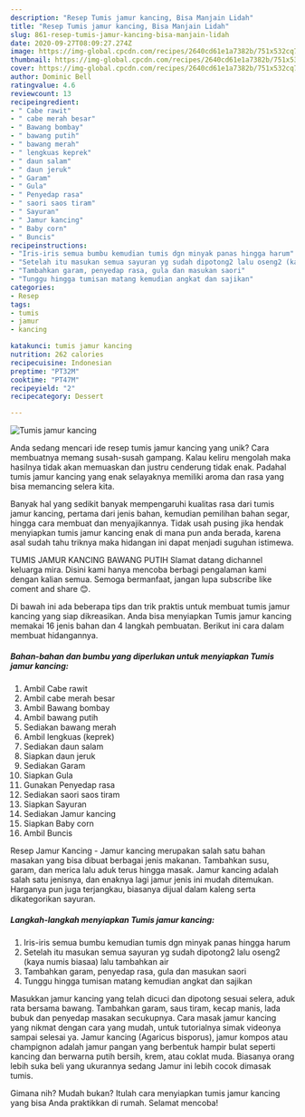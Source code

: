 ```yaml
---
description: "Resep Tumis jamur kancing, Bisa Manjain Lidah"
title: "Resep Tumis jamur kancing, Bisa Manjain Lidah"
slug: 861-resep-tumis-jamur-kancing-bisa-manjain-lidah
date: 2020-09-27T08:09:27.274Z
image: https://img-global.cpcdn.com/recipes/2640cd61e1a7382b/751x532cq70/tumis-jamur-kancing-foto-resep-utama.jpg
thumbnail: https://img-global.cpcdn.com/recipes/2640cd61e1a7382b/751x532cq70/tumis-jamur-kancing-foto-resep-utama.jpg
cover: https://img-global.cpcdn.com/recipes/2640cd61e1a7382b/751x532cq70/tumis-jamur-kancing-foto-resep-utama.jpg
author: Dominic Bell
ratingvalue: 4.6
reviewcount: 13
recipeingredient:
- " Cabe rawit"
- " cabe merah besar"
- " Bawang bombay"
- " bawang putih"
- " bawang merah"
- " lengkuas keprek"
- " daun salam"
- " daun jeruk"
- " Garam"
- " Gula"
- " Penyedap rasa"
- " saori saos tiram"
- " Sayuran"
- " Jamur kancing"
- " Baby corn"
- " Buncis"
recipeinstructions:
- "Iris-iris semua bumbu kemudian tumis dgn minyak panas hingga harum"
- "Setelah itu masukan semua sayuran yg sudah dipotong2 lalu oseng2 (kaya numis biasaa) lalu tambahkan air"
- "Tambahkan garam, penyedap rasa, gula dan masukan saori"
- "Tunggu hingga tumisan matang kemudian angkat dan sajikan"
categories:
- Resep
tags:
- tumis
- jamur
- kancing

katakunci: tumis jamur kancing 
nutrition: 262 calories
recipecuisine: Indonesian
preptime: "PT32M"
cooktime: "PT47M"
recipeyield: "2"
recipecategory: Dessert

---
```



![Tumis jamur kancing](https://img-global.cpcdn.com/recipes/2640cd61e1a7382b/751x532cq70/tumis-jamur-kancing-foto-resep-utama.jpg)

Anda sedang mencari ide resep tumis jamur kancing yang unik? Cara membuatnya memang susah-susah gampang. Kalau keliru mengolah maka hasilnya tidak akan memuaskan dan justru cenderung tidak enak. Padahal tumis jamur kancing yang enak selayaknya memiliki aroma dan rasa yang bisa memancing selera kita.

Banyak hal yang sedikit banyak mempengaruhi kualitas rasa dari tumis jamur kancing, pertama dari jenis bahan, kemudian pemilihan bahan segar, hingga cara membuat dan menyajikannya. Tidak usah pusing jika hendak menyiapkan tumis jamur kancing enak di mana pun anda berada, karena asal sudah tahu triknya maka hidangan ini dapat menjadi suguhan istimewa.

TUMIS JAMUR KANCING BAWANG PUTIH Slamat datang dichannel keluarga mira. Disini kami hanya mencoba berbagi pengalaman kami dengan kalian semua. Semoga bermanfaat, jangan lupa subscribe like coment and share 😊.


Di bawah ini ada beberapa tips dan trik praktis untuk membuat tumis jamur kancing yang siap dikreasikan. Anda bisa menyiapkan Tumis jamur kancing memakai 16 jenis bahan dan 4 langkah pembuatan. Berikut ini cara dalam membuat hidangannya.

<!--inarticleads1-->

##### Bahan-bahan dan bumbu yang diperlukan untuk menyiapkan Tumis jamur kancing:

1. Ambil  Cabe rawit
1. Ambil  cabe merah besar
1. Ambil  Bawang bombay
1. Ambil  bawang putih
1. Sediakan  bawang merah
1. Ambil  lengkuas (keprek)
1. Sediakan  daun salam
1. Siapkan  daun jeruk
1. Sediakan  Garam
1. Siapkan  Gula
1. Gunakan  Penyedap rasa
1. Sediakan  saori saos tiram
1. Siapkan  Sayuran
1. Sediakan  Jamur kancing
1. Siapkan  Baby corn
1. Ambil  Buncis


Resep Jamur Kancing - Jamur kancing merupakan salah satu bahan masakan yang bisa dibuat berbagai jenis makanan. Tambahkan susu, garam, dan merica lalu aduk terus hingga masak. Jamur kancing adalah salah satu jenisnya, dan enaknya lagi jamur jenis ini mudah ditemukan. Harganya pun juga terjangkau, biasanya dijual dalam kaleng serta dikategorikan sayuran. 

<!--inarticleads2-->

##### Langkah-langkah menyiapkan Tumis jamur kancing:

1. Iris-iris semua bumbu kemudian tumis dgn minyak panas hingga harum
1. Setelah itu masukan semua sayuran yg sudah dipotong2 lalu oseng2 (kaya numis biasaa) lalu tambahkan air
1. Tambahkan garam, penyedap rasa, gula dan masukan saori
1. Tunggu hingga tumisan matang kemudian angkat dan sajikan


Masukkan jamur kancing yang telah dicuci dan dipotong sesuai selera, aduk rata bersama bawang. Tambahkan garam, saus tiram, kecap manis, lada bubuk dan penyedap masakan secukupnya. Cara masak jamur kancing yang nikmat dengan cara yang mudah, untuk tutorialnya simak videonya sampai selesai ya. Jamur kancing (Agaricus bisporus), jamur kompos atau champignon adalah jamur pangan yang berbentuk hampir bulat seperti kancing dan berwarna putih bersih, krem, atau coklat muda. Biasanya orang lebih suka beli yang ukurannya sedang Jamur ini lebih cocok dimasak tumis. 

Gimana nih? Mudah bukan? Itulah cara menyiapkan tumis jamur kancing yang bisa Anda praktikkan di rumah. Selamat mencoba!
